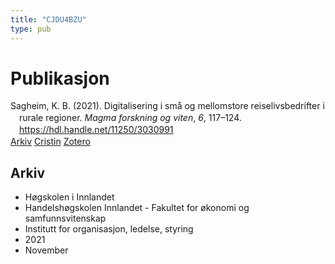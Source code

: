 ```yaml
---
title: "CJDU4BZU"
type: pub
---
```

<h1>Publikasjon</h1>
<article id="csl-bib-container-CJDU4BZU" class="csl-bib-container">
  <div class="csl-bib-body" style="line-height: 1.35; padding-left: 1em; text-indent:-1em;">
  <div class="csl-entry">Sagheim, K. B. (2021). Digitalisering i sm&#xE5; og mellomstore reiselivsbedrifter i rurale regioner. <i>Magma forskning og viten</i>, <i>6</i>, 117&#x2013;124. <a href="https://hdl.handle.net/11250/3030991">https://hdl.handle.net/11250/3030991</a></div>
</div>
  <div class="csl-bib-buttons">
    <a href="#taxonomy-article-CJDU4BZU" class="csl-bib-button">Arkiv</a>
    <a href="https://app.cristin.no/results/show.jsf?id=1955501" alt="Cristin URL" class="csl-bib-button">Cristin</a>
    <a href="http://zotero.org/groups/5402882/items/CJDU4BZU" alt="Zotero URL" class="csl-bib-button">Zotero</a>
  </div>
  <div id="csl-bib-meta-container-CJDU4BZU"></div>
</article>
<div id="csl-bib-meta-CJDU4BZU" class="csl-bib-meta">
  <article id="taxonomy-article-CJDU4BZU" class="taxonomy-article">
    <h1>Arkiv</h1>
    <ul>
      <li>Høgskolen i Innlandet</li>
      <li>Handelshøgskolen Innlandet - Fakultet for økonomi og samfunnsvitenskap</li>
      <li>Institutt for organisasjon, ledelse, styring</li>
      <li>2021</li>
      <li>November</li>
    </ul>
  </article>
</div>
